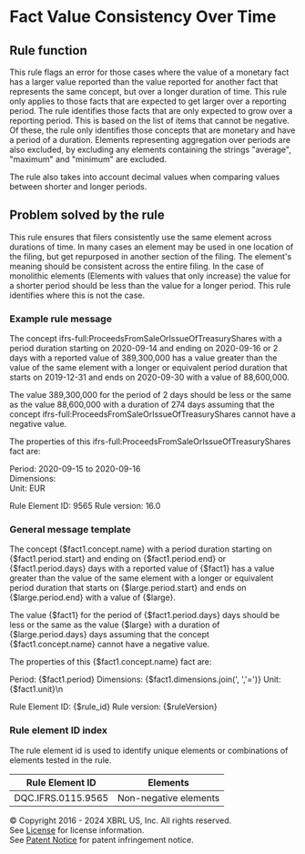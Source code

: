 # Fact Value Consistency Over Time  
  
## Rule function
This rule flags an error for those cases where the value of a monetary fact has a larger value reported than the value reported for another fact that represents the same concept, but over a longer duration of time. This rule only applies to those facts that are expected to get larger over a reporting period.  The rule identifies those facts that are only expected to grow over a reporting period. This is based on the list of items that cannot be negative. Of these, the rule only identifies those concepts that are monetary and have a period of a duration. Elements representing aggregation over periods are also excluded, by excluding any elements containing the strings "average", "maximum" and "minimum" are excluded. 

The rule also takes into account decimal values when comparing values between shorter and longer periods.

## Problem solved by the rule
This rule ensures that filers consistently use the same element across durations of time. In many cases an element may be used in one location of the filing, but get repurposed in another section of the filing. The element's meaning should be consistent across the entire filing. In the case of monolithic elements (Elements with values that only increase) the value for a shorter period should be less than the value for a longer period. This rule identifies where this is not the case.

### Example rule message
The concept ifrs-full:ProceedsFromSaleOrIssueOfTreasuryShares with a period duration starting on 2020-09-14 and ending on 2020-09-16 or 2 days with a reported value of 389,300,000 has a value greater than the value of the same element with a longer or equivalent period duration that starts on 2019-12-31 and ends on 2020-09-30 with a value of 88,600,000.

The value  389,300,000 for the period of 2 days should be less or the same as the value  88,600,000 with a duration of 274 days assuming that the concept ifrs-full:ProceedsFromSaleOrIssueOfTreasuryShares cannot have a negative value.

The properties of this ifrs-full:ProceedsFromSaleOrIssueOfTreasuryShares fact are:

Period: 2020-09-15 to 2020-09-16  
Dimensions:  
Unit: EUR

Rule Element ID: 9565
Rule version: 16.0

### General message template  
The concept {$fact1.concept.name} with a period duration starting on {$fact1.period.start} and ending on {$fact1.period.end} or {$fact1.period.days} days with a reported value of {$fact1} has a value greater than the value of the same element with a longer or equivalent period duration that starts on {$large.period.start} and ends on {$large.period.end} with a value of {$large}.

The value  {$fact1} for the period of {$fact1.period.days} days should be less or the same as the value  {$large} with a duration of {$large.period.days} days assuming that the concept {$fact1.concept.name} cannot have a negative value.

The properties of this {$fact1.concept.name} fact are:

Period: {$fact1.period}
Dimensions: {$fact1.dimensions.join(', ','=')}
Unit: {$fact1.unit}\n

Rule Element ID: {$rule_id}
Rule version: {$ruleVersion}
  
### Rule element ID index  
The rule element id is used to identify unique elements or combinations of elements tested in the rule.

|Rule Element ID|Elements|
|--- |--- |
|DQC.IFRS.0115.9565|Non-negative elements|
  
© Copyright 2016 - 2024 XBRL US, Inc. All rights reserved.   
See [License](https://xbrl.us/dqc-license) for license information.  
See [Patent Notice](https://xbrl.us/dqc-patent) for patent infringement notice.  
